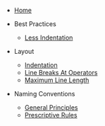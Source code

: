 - [Home](/ "VBA-Standard")

- Best Practices

  - [Less Indentation](BestPractice/LessIndentation.md "VBA Standard - Best Practice - Less Indentation")

- Layout

  - [Indentation](Layout/Indentation.md "VBA Standard - Layout - Indentation")
  - [Line Breaks At Operators](Layout/LineBreaksAtOperators.md "VBA Standard - Layout - Line Breaks At Operators")
  - [Maximum Line Length](Layout/MaximumLineLength.md "VBA Standard - Layout - Maximum Line Length")

- Naming Conventions

  - [General Principles](NamingConventions/NamingConventionsGeneral.md "VBA Standard - NamingConventions - General")
  - [Prescriptive Rules](NamingConventions/NamingConventionsPrescriptive.md "VBA Standard - NamingConventions - Prescriptive Rules")
